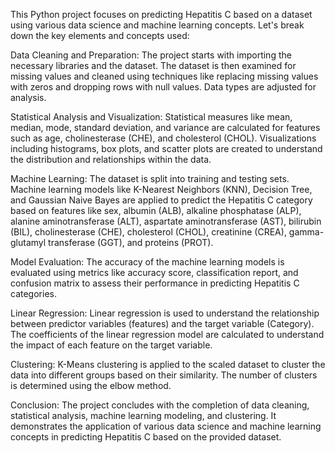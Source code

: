 This Python project focuses on predicting Hepatitis C based on a dataset using various data science and machine learning concepts. Let's break down the key elements and concepts used:

Data Cleaning and Preparation: The project starts with importing the necessary libraries and the dataset. The dataset is then examined for missing values and cleaned using techniques like replacing missing values with zeros and dropping rows with null values. Data types are adjusted for analysis.

Statistical Analysis and Visualization: Statistical measures like mean, median, mode, standard deviation, and variance are calculated for features such as age, cholinesterase (CHE), and cholesterol (CHOL). Visualizations including histograms, box plots, and scatter plots are created to understand the distribution and relationships within the data.

Machine Learning: The dataset is split into training and testing sets. Machine learning models like K-Nearest Neighbors (KNN), Decision Tree, and Gaussian Naive Bayes are applied to predict the Hepatitis C category based on features like sex, albumin (ALB), alkaline phosphatase (ALP), alanine aminotransferase (ALT), aspartate aminotransferase (AST), bilirubin (BIL), cholinesterase (CHE), cholesterol (CHOL), creatinine (CREA), gamma-glutamyl transferase (GGT), and proteins (PROT).

Model Evaluation: The accuracy of the machine learning models is evaluated using metrics like accuracy score, classification report, and confusion matrix to assess their performance in predicting Hepatitis C categories.

Linear Regression: Linear regression is used to understand the relationship between predictor variables (features) and the target variable (Category). The coefficients of the linear regression model are calculated to understand the impact of each feature on the target variable.

Clustering: K-Means clustering is applied to the scaled dataset to cluster the data into different groups based on their similarity. The number of clusters is determined using the elbow method.

Conclusion: The project concludes with the completion of data cleaning, statistical analysis, machine learning modeling, and clustering. It demonstrates the application of various data science and machine learning concepts in predicting Hepatitis C based on the provided dataset.

